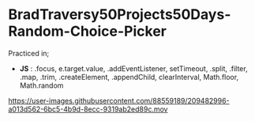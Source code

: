 # BradTraversy50Projects50Days-Random-Choice-Picker
Practiced in;
   *  __JS__ : .focus, e.target.value, .addEventListener, setTimeout, .split, .filter, .map, .trim, .createElement, .appendChild, clearInterval, Math.floor, Math.random
   
https://user-images.githubusercontent.com/88559189/209482996-a013d562-6bc5-4b9d-8ecc-9319ab2ed89c.mov

